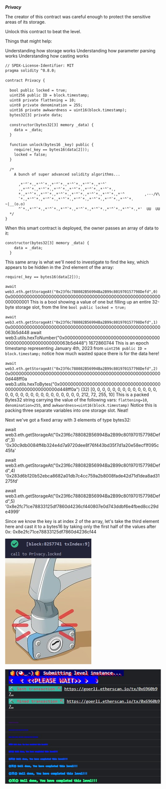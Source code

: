 ***Privacy***

The creator of this contract was careful enough to protect the sensitive areas of its storage.

Unlock this contract to beat the level.

Things that might help:

Understanding how storage works
Understanding how parameter parsing works
Understanding how casting works

```
// SPDX-License-Identifier: MIT
pragma solidity ^0.8.0;

contract Privacy {

  bool public locked = true;
  uint256 public ID = block.timestamp;
  uint8 private flattening = 10;
  uint8 private denomination = 255;
  uint16 private awkwardness = uint16(block.timestamp);
  bytes32[3] private data;

  constructor(bytes32[3] memory _data) {
    data = _data;
  }
  
  function unlock(bytes16 _key) public {
    require(_key == bytes16(data[2]));
    locked = false;
  }

  /*
    A bunch of super advanced solidity algorithms...

      ,*'^`*.,*'^`*.,*'^`*.,*'^`*.,*'^`*.,*'^`
      .,*'^`*.,*'^`*.,*'^`*.,*'^`*.,*'^`*.,*'^`*.,
      *.,*'^`*.,*'^`*.,*'^`*.,*'^`*.,*'^`*.,*'^`*.,*'^         ,---/V\
      `*.,*'^`*.,*'^`*.,*'^`*.,*'^`*.,*'^`*.,*'^`*.,*'^`*.    ~|__(o.o)
      ^`*.,*'^`*.,*'^`*.,*'^`*.,*'^`*.,*'^`*.,*'^`*.,*'^`*.,*'  UU  UU
  */
}
```

When this smart contract is deployed, the owner passes an array of data to it:
```
constructor(bytes32[3] memory _data) {
    data = _data;
  }
```

This same array is what we'll need to investigate to find the key, which appears to be hidden in the 2nd element of the array:
```
require(_key == bytes16(data[2]));
```

`await web3.eth.getStorageAt("0x23f6c788082B56994Ba2B99c801970157798Defd",0)`
0x0000000000000000000000000000000000000000000000000000000000000001
This is a bool showing a value of one but filling up an entire 32-byte storage slot, from the line `bool public locked = true;`

`await web3.eth.getStorageAt("0x23f6c788082B56994Ba2B99c801970157798Defd",1)`
0x0000000000000000000000000000000000000000000000000000000063b5d448
await web3.utils.hexToNumber("0x0000000000000000000000000000000000000000000000000000000063b5d448")
1672860744
This is an epoch timestamp representing January 4th, 2023 from `uint256 public ID = block.timestamp;`
notice how much wasted space there is for the data here!

`await web3.eth.getStorageAt("0x23f6c788082B56994Ba2B99c801970157798Defd",2)`
0x00000000000000000000000000000000000000000000000000000000d448ff0a
web3.utils.hexToBytes("0x00000000000000000000000000000000000000000000000000000000d448ff0a")
(32) [0, 0, 0, 0, 0, 0, 0, 0, 0, 0, 0, 0, 0, 0, 0, 0, 0, 0, 0, 0, 0, 0, 0, 0, 0, 0, 0, 0, 212, 72, 255, 10]
This is a packed Bytes32 string carrying the value of the following vars: `flattening=10`, `denomination=255`, and `awkwardness=uint16(block.timestamp)`
Notice this is packing three separate variables into one storage slot. Neat!

Next we've got a fixed array with 3 elements of type bytes32:

await web3.eth.getStorageAt("0x23f6c788082B56994Ba2B99c801970157798Defd",3)
'0x30c9db0084ff4b324e4d7a9720dee8f76f443bd35f7d1a20e58ecf1f095c45fa'

await web3.eth.getStorageAt("0x23f6c788082B56994Ba2B99c801970157798Defd",4)
'0x283d6b120b52ebca8682a01db7c4cc759a2b8008fade42d71d1dea8ad31275fd'

await web3.eth.getStorageAt("0x23f6c788082B56994Ba2B99c801970157798Defd",5)
'0x8e2fc71ce78833125df7860d4236cf440807e0d743ddbf6e4fbed8cc29de4999'

Since we know the key is at index 2 of the array, let's take the third element here and cast it to a bytes16 by taking only the first half of the values after 0x:
0x8e2fc71ce78833125df7860d4236cf44

![Alt text](bonk.jpg)

![Alt text](complete.jpg)